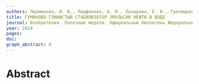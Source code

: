 ```yaml
---
authors: Перминова, И. В., Парфенова, А. М., Лазарева, Е. В., Гречищева, Н. Ю., Холодов, В. А., Щукина, В. Д.
title: ГУМИНОВО-ГЛИНИСТЫЙ СТАБИЛИЗАТОР ЭМУЛЬСИИ НЕФТИ В ВОДЕ
journal: Изобретения. Полезные модели. Официальный бюллетень Федеральной службы по интеллектуальной собственности (РОСПАТЕНТ)
year: 2014
pages:
doi: 
graph_abstract: 0
---
```


# Abstract 

 